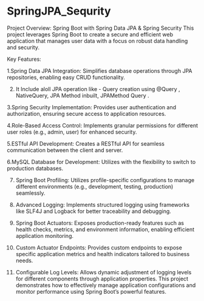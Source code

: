 # SpringJPA_Sequrity
Project Overview: Spring Boot with Spring Data JPA & Spring Security
This project leverages Spring Boot to create a secure and efficient web application that manages user data with a focus on robust data handling and security.

Key Features:

1.Spring Data JPA Integration: Simplifies database operations through JPA repositories, enabling easy CRUD functionality.

2. It Include aloll  JPA operation like - Query creation using @Query , NativeQuery, JPA Method inbuilt, JPAMethod Query .

3.Spring Security Implementation: Provides user authentication and authorization, ensuring secure access to application resources.

4.Role-Based Access Control: Implements granular permissions for different user roles (e.g., admin, user) for enhanced security.

5.ESTful API Development: Creates a RESTful API for seamless communication between the client and server.

6.MySQL Database for Development: Utilizes  with the flexibility to switch to production databases.


7. Spring Boot Profiling: Utilizes profile-specific configurations to manage different environments (e.g., development, testing, production) seamlessly.

8. Advanced Logging: Implements structured logging using frameworks like SLF4J and Logback for better traceability and debugging.
 
9. Spring Boot Actuators: Exposes production-ready features such as health checks, metrics, and environment information, enabling efficient application monitoring.

10. Custom Actuator Endpoints: Provides custom endpoints to expose specific application metrics and health indicators tailored to business needs.
11. Configurable Log Levels: Allows dynamic adjustment of logging levels for different components through application properties.
This project demonstrates how to effectively manage application configurations and monitor performance using Spring Boot’s powerful features.
